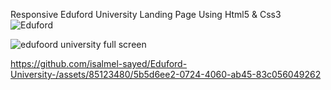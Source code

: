 Responsive Eduford University Landing Page Using Html5 & Css3 
![Eduford](https://github.com/user-attachments/assets/2f12aacd-3bb8-4e4d-8562-b11ba60cd1f0)

![edufoord university full screen](https://github.com/isalmel-sayed/Eduford-University-/assets/85123480/36105e87-27c5-4b0c-9fee-9e8dedac58bc)


https://github.com/isalmel-sayed/Eduford-University-/assets/85123480/5b5d6ee2-0724-4060-ab45-83c056049262

